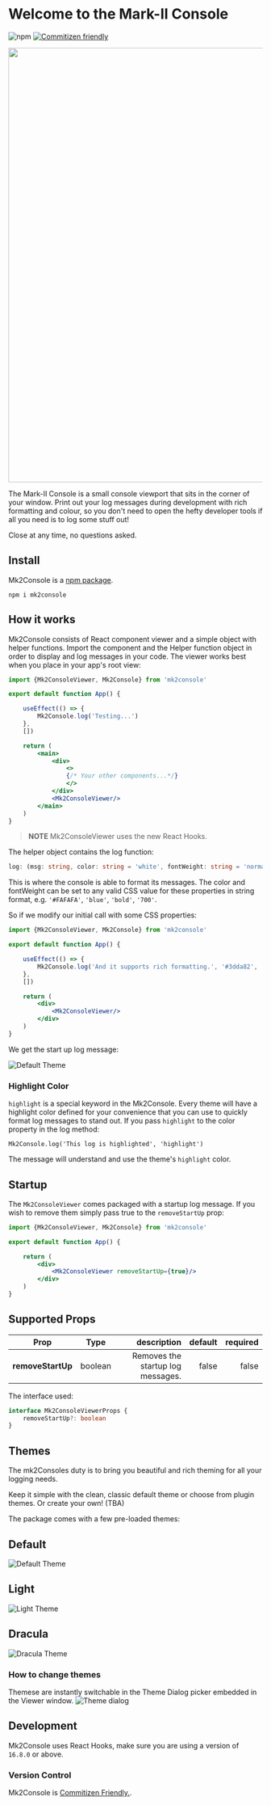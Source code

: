 # Welcome to the Mark-II Console
![npm](https://img.shields.io/npm/v/mk2console) [![Commitizen friendly](https://img.shields.io/badge/commitizen-friendly-brightgreen.svg)](http://commitizen.github.io/cz-cli/)

<img src="https://github.com/Pfuster12/mk2Console/blob/master/github-assets/website-screen.PNG" width="860"/>

The Mark-II Console is a small console viewport that sits in the corner of your window. Print out your log messages during development with rich formatting and colour, so you don't need to open the hefty developer tools if all you need is to log some stuff out!

Close at any time, no questions asked.

## Install

Mk2Console is a [npm package](https://www.npmjs.com/package/mk2console).

```console
npm i mk2console
```

## How it works
Mk2Console consists of React component viewer and a simple object with helper functions. Import the component and the Helper function object in order to display and log messages in your code. The viewer works best when you place in your app's root view:

```jsx
import {Mk2ConsoleViewer, Mk2Console} from 'mk2console'

export default function App() {

    useEffect(() => {
        Mk2Console.log('Testing...')
    },
    [])

    return (
        <main>
            <div>
                <>
                {/* Your other components...*/}
                </>
            </div>
            <Mk2ConsoleViewer/>
        </main>
    )
}
```

> **NOTE** Mk2ConsoleViewer uses the new React Hooks.

The helper object contains the log function:

```typescript
log: (msg: string, color: string = 'white', fontWeight: string = 'normal') => {}
```

This is where the console is able to format its messages. The color and fontWeight can be set to any valid CSS value for these properties in string format, e.g. `'#FAFAFA'`, `'blue'`, `'bold'`, `'700'`.

So if we modify our initial call with some CSS properties:

```jsx
import {Mk2ConsoleViewer, Mk2Console} from 'mk2console'

export default function App() {

    useEffect(() => {
        Mk2Console.log('And it supports rich formatting.', '#3dda82', 'bold')
    },
    [])

    return (
        <div>
            <Mk2ConsoleViewer/>
        </div>
    )
}
```

We get the start up log message:

![Default Theme](https://github.com/Pfuster12/mk2Console/blob/master/github-assets/default-theme-mk2console.PNG)

### Highlight Color

`highlight` is a special keyword in the Mk2Console. Every theme will have a highlight color defined for your convenience that you can use to quickly format log messages to stand out.
If you pass `highlight` to the color property in the log method:

```
Mk2Console.log('This log is highlighted', 'highlight')
```

The message will understand and use the theme's `highlight` color.

## Startup

The `Mk2ConsoleViewer` comes packaged with a startup log message. If you wish to remove them simply pass true to the `removeStartUp` prop:

```jsx
import {Mk2ConsoleViewer, Mk2Console} from 'mk2console'

export default function App() {

    return (
        <div>
            <Mk2ConsoleViewer removeStartUp={true}/>
        </div>
    )
}
```

## Supported Props

| Prop              | Type           | description                       | default   | required  |
| ------------------|:--------------:| ---------------------------------:|----------:|----------:|
| **removeStartUp** | boolean        | Removes the startup log messages. | false     | false     |

The interface used:

```typescript
interface Mk2ConsoleViewerProps {
    removeStartUp?: boolean
}
```

## Themes
The mk2Consoles duty is to bring you beautiful and rich theming for all your logging needs.

Keep it simple with the clean, classic default theme or choose from plugin themes. Or create your own! (TBA)

The package comes with a few pre-loaded themes:

Default
--------
![Default Theme](https://github.com/Pfuster12/mk2Console/blob/master/github-assets/default-theme-mk2console.PNG)

Light
--------
![Light Theme](https://github.com/Pfuster12/mk2Console/blob/master/github-assets/light-theme-mk2console.PNG)

Dracula
--------
![Dracula Theme](https://github.com/Pfuster12/mk2Console/blob/master/github-assets/dracula-theme-mk2console.PNG)

### How to change themes

Themese are instantly switchable in the Theme Dialog picker embedded in the Viewer window.
![Theme dialog](https://github.com/Pfuster12/mk2Console/blob/master/github-assets/theme-dialog-mk2console.PNG)

## Development

Mk2Console uses React Hooks, make sure you are using a version of `16.8.0` or above.

### Version Control
Mk2Console is [Commitizen Friendly.](https://github.com/commitizen/cz-cli).
